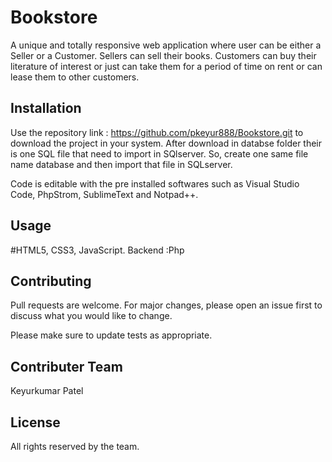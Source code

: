 # Bookstore  
A unique and totally responsive web application where user can be either a Seller or a Customer. Sellers can sell their books. Customers can buy their literature of interest or just can take them for a period of time on rent or can lease them to other customers.

## Installation  
Use the repository link : https://github.com/pkeyur888/Bookstore.git to download the project in your system. After download in databse folder their is one SQL file that need to import in SQlserver. So, create one same file name database and then import that file in SQLserver.

Code is editable with the pre installed softwares such as Visual Studio Code, PhpStrom, SublimeText and Notpad++.

## Usage
#HTML5, CSS3, JavaScript.
Backend :Php


## Contributing
Pull requests are welcome. For major changes, please open an issue first to discuss what you would like to change.

Please make sure to update tests as appropriate.

## Contributer Team 
Keyurkumar Patel 

## License
All rights reserved by the team.

